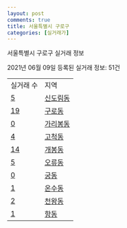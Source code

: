 ```yaml
---
layout: post
comments: true
title: 서울특별시 구로구
categories: [실거래가]
---
```


서울특별시 구로구 실거래 정보

2021년 06월 09일 등록된 실거래 정보: 51건


<table>
  <tr>
    <td>실거래 수</td>
    <td>지역</td>
  </tr>

  
  <tr>
    <td><a href="1153010100.html">5</a></td>
    <td><a href="1153010100.html">신도림동</a></td>
  </tr>
    

  <tr>
    <td><a href="1153010200.html">19</a></td>
    <td><a href="1153010200.html">구로동</a></td>
  </tr>
    

  <tr>
    <td><a href="1153010300.html">0</a></td>
    <td><a href="1153010300.html">가리봉동</a></td>
  </tr>
    

  <tr>
    <td><a href="1153010600.html">4</a></td>
    <td><a href="1153010600.html">고척동</a></td>
  </tr>
    

  <tr>
    <td><a href="1153010700.html">14</a></td>
    <td><a href="1153010700.html">개봉동</a></td>
  </tr>
    

  <tr>
    <td><a href="1153010800.html">5</a></td>
    <td><a href="1153010800.html">오류동</a></td>
  </tr>
    

  <tr>
    <td><a href="1153010900.html">0</a></td>
    <td><a href="1153010900.html">궁동</a></td>
  </tr>
    

  <tr>
    <td><a href="1153011000.html">1</a></td>
    <td><a href="1153011000.html">온수동</a></td>
  </tr>
    

  <tr>
    <td><a href="1153011100.html">2</a></td>
    <td><a href="1153011100.html">천왕동</a></td>
  </tr>
    

  <tr>
    <td><a href="1153011200.html">1</a></td>
    <td><a href="1153011200.html">항동</a></td>
  </tr>
    


</table>
    